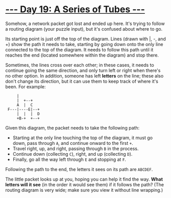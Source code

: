 # [--- Day 19: A Series of Tubes ---](http://adventofcode.com/2017/day/19)

Somehow, a network packet got lost and ended up here. It's trying to follow a routing diagram (your puzzle input), but it's confused about where to go.

Its starting point is just off the top of the diagram. Lines (drawn with |, -, and +) show the path it needs to take, starting by going down onto the only line connected to the top of the diagram. It needs to follow this path until it reaches the end (located somewhere within the diagram) and stop there.

Sometimes, the lines cross over each other; in these cases, it needs to continue going the same direction, and only turn left or right when there's no other option. In addition, someone has left **letters** on the line; these also don't change its direction, but it can use them to keep track of where it's been. For example:
```
     |          
     |  +--+    
     A  |  C    
 F---|----E|--+
     |  |  |  D
     +B-+  +--+
```
Given this diagram, the packet needs to take the following path:

- Starting at the only line touching the top of the diagram, it must go down, pass through ``A``, and continue onward to the first ``+``.
- Travel right, up, and right, passing through ``B`` in the process.
- Continue down (collecting ``C``), right, and up (collecting ``D``).
- Finally, go all the way left through ``E`` and stopping at ``F``.

Following the path to the end, the letters it sees on its path are ``ABCDEF``.

The little packet looks up at you, hoping you can help it find the way. **What letters will it see** (in the order it would see them) if it follows the path? (The routing diagram is very wide; make sure you view it without line wrapping.)
